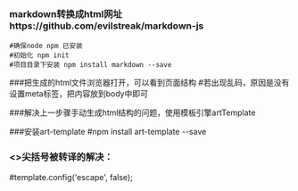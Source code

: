 ### markdown转换成html网址https://github.com/evilstreak/markdown-js
	#确保node npm 已安装
	#初始化 npm init 
	#项目目录下安装 npm install markdown --save

###把生成的html文件浏览器打开，可以看到页面结构
   #若出现乱码，原因是没有设置meta标签，把内容放到body中即可
<!DOCTYPE html>
<html lang="en">
<head>
  <meta charset="UTF-8">
  <title>markdown转换成html</title>
</head>
  <body>
  </body>
</html>

###解决上一步骤手动生成html结构的问题，使用模板引擎artTemplate

###安装art-template
	#npm install art-template --save

### <>尖括号被转译的解决：
 #template.config('escape', false);